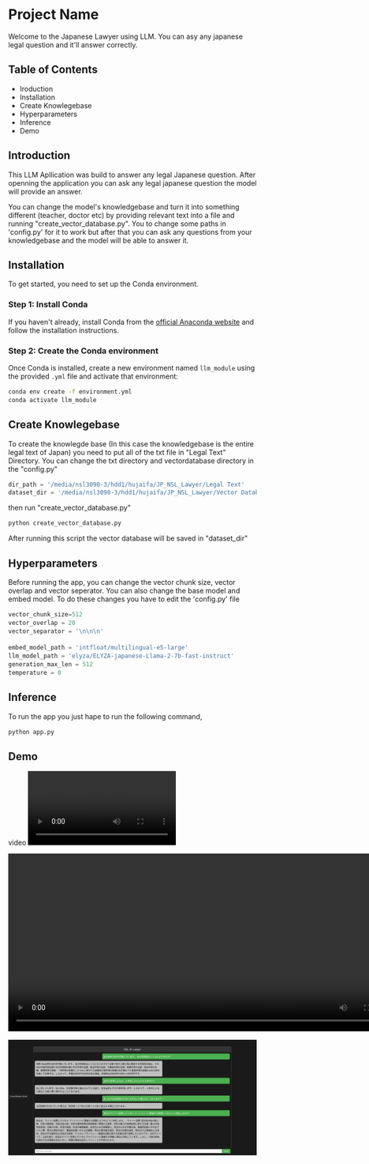 # Project Name

Welcome to the Japanese Lawyer using LLM. You can asy any japanese legal question and it'll answer correctly.

## Table of Contents

- Iroduction
- Installation
- Create Knowlegebase
- Hyperparameters
- Inference
- Demo

## Introduction

This LLM Apllication was build to answer any legal Japanese question. After openning the application you can ask any legal japanese question the model will provide an answer. 

You can change the model's knowledgebase and turn it into something different (teacher, doctor etc) by providing relevant text into a file and running "create_vector_database.py". You to change some paths in 'config.py' for it to work but after that you can ask any questions from your knowledgebase and the model will be able to answer it.

## Installation

To get started, you need to set up the Conda environment.

### Step 1: Install Conda

If you haven't already, install Conda from the [official Anaconda website](https://www.anaconda.com/products/distribution) and follow the installation instructions.

### Step 2: Create the Conda environment

Once Conda is installed, create a new environment named `llm_module` using the provided `.yml` file and activate that environment:

```bash
conda env create -f environment.yml
conda activate llm_module
```
## Create Knowlegebase

To create the knowlegde base (In this case the knowledgebase is the entire legal text of Japan) you need to put all of the txt file in "Legal Text" Directory. You can change the txt directory and vectordatabase directory in the "config.py"

```python
dir_path = '/media/nsl3090-3/hdd1/hujaifa/JP_NSL_Lawyer/Legal Text'
dataset_dir = '/media/nsl3090-3/hdd1/hujaifa/JP_NSL_Lawyer/Vector Database/db_jp_law'
```
then run "create_vector_database.py"

```bash
python create_vector_database.py
```
After running this script the vector database will be saved in "dataset_dir"

## Hyperparameters

Before running the app, you can change the vector chunk size, vector overlap and vector seperator. You can also change the base model and embed model. To do these changes you have to edit the 'config.py' file

```python
vector_chunk_size=512
vector_overlap = 20
vector_separator = '\n\n\n'

embed_model_path = 'intfloat/multilingual-e5-large'
llm_model_path = 'elyza/ELYZA-japanese-Llama-2-7b-fast-instruct'
generation_max_len = 512
temperature = 0
```

## Inference
To run the app you just hape to run the following command,
```bash
python app.py
```

## Demo

video
<video src='Demo/NSL_JP_LAWYER.mp4' />
![Demo Video](Demo/NSL_JP_LAWYER.mp4)

<video width="800" height="360" controls>
  <source src="Demo/NSL_JP_LAWYER.mp4" type="video/mp4">
  Your browser does not support the video tag.
</video>

![Demo Image](Demo/Scrrensgot_NSL_JP_LAWYER.png)

